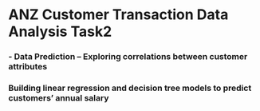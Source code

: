 # 	ANZ Customer Transaction Data Analysis Task2
### - Data Prediction – Exploring correlations between customer attributes
### Building linear regression and decision tree models to predict customers’ annual salary
